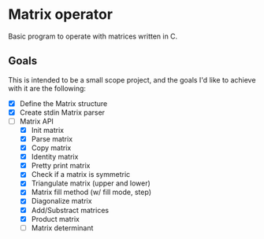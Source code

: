 # Matrix operator
Basic program to operate with matrices written in C.

## Goals
This is intended to be a small scope project, and the goals I'd like to achieve with it are the following:
- [x] Define the Matrix structure
- [x] Create stdin Matrix parser
- [ ] Matrix API
    - [x] Init matrix
    - [x] Parse matrix
    - [x] Copy matrix
    - [x] Identity matrix
    - [x] Pretty print matrix
    - [x] Check if a matrix is symmetric
    - [x] Triangulate matrix (upper and lower)
    - [x] Matrix fill method (w/ fill mode, step) 
    - [x] Diagonalize matrix
    - [x] Add/Substract matrices
    - [x] Product matrix
    - [ ] Matrix determinant
